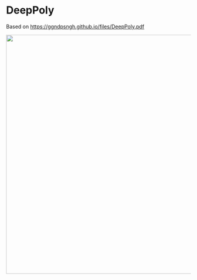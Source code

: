 # DeepPoly

Based on https://ggndpsngh.github.io/files/DeepPoly.pdf

<img src='https://github.com/itsyanzhiliu/deeppoly/assets/40971097/c648737b-5b86-410e-86bb-bd1859093eb6' width='650'>
